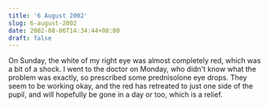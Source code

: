 ```yaml
---
title: '6 August 2002'
slug: 6-august-2002
date: 2002-08-06T14:34:44+08:00
draft: false
---
```


On Sunday, the white of my right eye was almost completely red, which
was a bit of a shock. I went to the doctor on Monday, who didn\'t know
what the problem was exactly, so prescribed some prednisolone eye drops.
They seem to be working okay, and the red has retreated to just one side
of the pupil, and will hopefully be gone in a day or too, which is a
relief.
